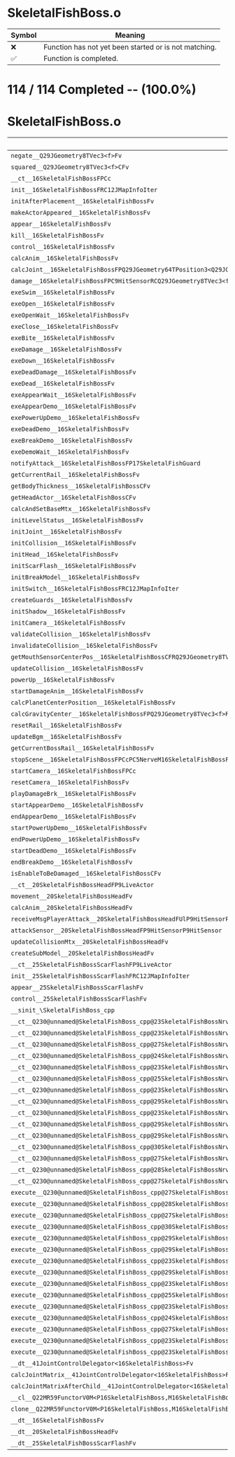# SkeletalFishBoss.o
| Symbol | Meaning 
| ------------- | ------------- 
| :x: | Function has not yet been started or is not matching. 
| :white_check_mark: | Function is completed. 


# 114 / 114 Completed -- (100.0%)
# SkeletalFishBoss.o
| Symbol | Decompiled? |
| ------------- | ------------- |
| `negate__Q29JGeometry8TVec3<f>Fv` | :white_check_mark: |
| `squared__Q29JGeometry8TVec3<f>CFv` | :white_check_mark: |
| `__ct__16SkeletalFishBossFPCc` | :white_check_mark: |
| `init__16SkeletalFishBossFRC12JMapInfoIter` | :white_check_mark: |
| `initAfterPlacement__16SkeletalFishBossFv` | :white_check_mark: |
| `makeActorAppeared__16SkeletalFishBossFv` | :white_check_mark: |
| `appear__16SkeletalFishBossFv` | :white_check_mark: |
| `kill__16SkeletalFishBossFv` | :white_check_mark: |
| `control__16SkeletalFishBossFv` | :white_check_mark: |
| `calcAnim__16SkeletalFishBossFv` | :white_check_mark: |
| `calcJoint__16SkeletalFishBossFPQ29JGeometry64TPosition3<Q29JGeometry38TMatrix34<Q29JGeometry13SMatrix34C<f>>>RC19JointControllerInfo` | :white_check_mark: |
| `damage__16SkeletalFishBossFPC9HitSensorRCQ29JGeometry8TVec3<f>` | :white_check_mark: |
| `exeSwim__16SkeletalFishBossFv` | :white_check_mark: |
| `exeOpen__16SkeletalFishBossFv` | :white_check_mark: |
| `exeOpenWait__16SkeletalFishBossFv` | :white_check_mark: |
| `exeClose__16SkeletalFishBossFv` | :white_check_mark: |
| `exeBite__16SkeletalFishBossFv` | :white_check_mark: |
| `exeDamage__16SkeletalFishBossFv` | :white_check_mark: |
| `exeDown__16SkeletalFishBossFv` | :white_check_mark: |
| `exeDeadDamage__16SkeletalFishBossFv` | :white_check_mark: |
| `exeDead__16SkeletalFishBossFv` | :white_check_mark: |
| `exeAppearWait__16SkeletalFishBossFv` | :white_check_mark: |
| `exeAppearDemo__16SkeletalFishBossFv` | :white_check_mark: |
| `exePowerUpDemo__16SkeletalFishBossFv` | :white_check_mark: |
| `exeDeadDemo__16SkeletalFishBossFv` | :white_check_mark: |
| `exeBreakDemo__16SkeletalFishBossFv` | :white_check_mark: |
| `exeDemoWait__16SkeletalFishBossFv` | :white_check_mark: |
| `notifyAttack__16SkeletalFishBossFP17SkeletalFishGuard` | :white_check_mark: |
| `getCurrentRail__16SkeletalFishBossFv` | :white_check_mark: |
| `getBodyThickness__16SkeletalFishBossCFv` | :white_check_mark: |
| `getHeadActor__16SkeletalFishBossCFv` | :white_check_mark: |
| `calcAndSetBaseMtx__16SkeletalFishBossFv` | :white_check_mark: |
| `initLevelStatus__16SkeletalFishBossFv` | :white_check_mark: |
| `initJoint__16SkeletalFishBossFv` | :white_check_mark: |
| `initCollision__16SkeletalFishBossFv` | :white_check_mark: |
| `initHead__16SkeletalFishBossFv` | :white_check_mark: |
| `initScarFlash__16SkeletalFishBossFv` | :white_check_mark: |
| `initBreakModel__16SkeletalFishBossFv` | :white_check_mark: |
| `initSwitch__16SkeletalFishBossFRC12JMapInfoIter` | :white_check_mark: |
| `createGuards__16SkeletalFishBossFv` | :white_check_mark: |
| `initShadow__16SkeletalFishBossFv` | :white_check_mark: |
| `initCamera__16SkeletalFishBossFv` | :white_check_mark: |
| `validateCollision__16SkeletalFishBossFv` | :white_check_mark: |
| `invalidateCollision__16SkeletalFishBossFv` | :white_check_mark: |
| `getMouthSensorCenterPos__16SkeletalFishBossCFRQ29JGeometry8TVec3<f>f` | :white_check_mark: |
| `updateCollision__16SkeletalFishBossFv` | :white_check_mark: |
| `powerUp__16SkeletalFishBossFv` | :white_check_mark: |
| `startDamageAnim__16SkeletalFishBossFv` | :white_check_mark: |
| `calcPlanetCenterPosition__16SkeletalFishBossFv` | :white_check_mark: |
| `calcGravityCenter__16SkeletalFishBossFPQ29JGeometry8TVec3<f>RCQ29JGeometry8TVec3<f>RCQ29JGeometry8TVec3<f>` | :white_check_mark: |
| `resetRail__16SkeletalFishBossFv` | :white_check_mark: |
| `updateBgm__16SkeletalFishBossFv` | :white_check_mark: |
| `getCurrentBossRail__16SkeletalFishBossFv` | :white_check_mark: |
| `stopScene__16SkeletalFishBossFPCcPC5NerveM16SkeletalFishBossFPCvPv_v` | :white_check_mark: |
| `startCamera__16SkeletalFishBossFPCc` | :white_check_mark: |
| `resetCamera__16SkeletalFishBossFv` | :white_check_mark: |
| `playDamageBrk__16SkeletalFishBossFv` | :white_check_mark: |
| `startAppearDemo__16SkeletalFishBossFv` | :white_check_mark: |
| `endAppearDemo__16SkeletalFishBossFv` | :white_check_mark: |
| `startPowerUpDemo__16SkeletalFishBossFv` | :white_check_mark: |
| `endPowerUpDemo__16SkeletalFishBossFv` | :white_check_mark: |
| `startDeadDemo__16SkeletalFishBossFv` | :white_check_mark: |
| `endBreakDemo__16SkeletalFishBossFv` | :white_check_mark: |
| `isEnableToBeDamaged__16SkeletalFishBossCFv` | :white_check_mark: |
| `__ct__20SkeletalFishBossHeadFP9LiveActor` | :white_check_mark: |
| `movement__20SkeletalFishBossHeadFv` | :white_check_mark: |
| `calcAnim__20SkeletalFishBossHeadFv` | :white_check_mark: |
| `receiveMsgPlayerAttack__20SkeletalFishBossHeadFUlP9HitSensorP9HitSensor` | :white_check_mark: |
| `attackSensor__20SkeletalFishBossHeadFP9HitSensorP9HitSensor` | :white_check_mark: |
| `updateCollisionMtx__20SkeletalFishBossHeadFv` | :white_check_mark: |
| `createSubModel__20SkeletalFishBossHeadFv` | :white_check_mark: |
| `__ct__25SkeletalFishBossScarFlashFP9LiveActor` | :white_check_mark: |
| `init__25SkeletalFishBossScarFlashFRC12JMapInfoIter` | :white_check_mark: |
| `appear__25SkeletalFishBossScarFlashFv` | :white_check_mark: |
| `control__25SkeletalFishBossScarFlashFv` | :white_check_mark: |
| `__sinit_\SkeletalFishBoss_cpp` | :white_check_mark: |
| `__ct__Q230@unnamed@SkeletalFishBoss_cpp@23SkeletalFishBossNrvSwimFv` | :white_check_mark: |
| `__ct__Q230@unnamed@SkeletalFishBoss_cpp@23SkeletalFishBossNrvOpenFv` | :white_check_mark: |
| `__ct__Q230@unnamed@SkeletalFishBoss_cpp@27SkeletalFishBossNrvOpenWaitFv` | :white_check_mark: |
| `__ct__Q230@unnamed@SkeletalFishBoss_cpp@24SkeletalFishBossNrvCloseFv` | :white_check_mark: |
| `__ct__Q230@unnamed@SkeletalFishBoss_cpp@23SkeletalFishBossNrvBiteFv` | :white_check_mark: |
| `__ct__Q230@unnamed@SkeletalFishBoss_cpp@25SkeletalFishBossNrvDamageFv` | :white_check_mark: |
| `__ct__Q230@unnamed@SkeletalFishBoss_cpp@23SkeletalFishBossNrvDownFv` | :white_check_mark: |
| `__ct__Q230@unnamed@SkeletalFishBoss_cpp@29SkeletalFishBossNrvDeadDamageFv` | :white_check_mark: |
| `__ct__Q230@unnamed@SkeletalFishBoss_cpp@23SkeletalFishBossNrvDeadFv` | :white_check_mark: |
| `__ct__Q230@unnamed@SkeletalFishBoss_cpp@29SkeletalFishBossNrvAppearWaitFv` | :white_check_mark: |
| `__ct__Q230@unnamed@SkeletalFishBoss_cpp@29SkeletalFishBossNrvAppearDemoFv` | :white_check_mark: |
| `__ct__Q230@unnamed@SkeletalFishBoss_cpp@30SkeletalFishBossNrvPowerUpDemoFv` | :white_check_mark: |
| `__ct__Q230@unnamed@SkeletalFishBoss_cpp@27SkeletalFishBossNrvDeadDemoFv` | :white_check_mark: |
| `__ct__Q230@unnamed@SkeletalFishBoss_cpp@28SkeletalFishBossNrvBreakDemoFv` | :white_check_mark: |
| `__ct__Q230@unnamed@SkeletalFishBoss_cpp@27SkeletalFishBossNrvDemoWaitFv` | :white_check_mark: |
| `execute__Q230@unnamed@SkeletalFishBoss_cpp@27SkeletalFishBossNrvDemoWaitCFP5Spine` | :white_check_mark: |
| `execute__Q230@unnamed@SkeletalFishBoss_cpp@28SkeletalFishBossNrvBreakDemoCFP5Spine` | :white_check_mark: |
| `execute__Q230@unnamed@SkeletalFishBoss_cpp@27SkeletalFishBossNrvDeadDemoCFP5Spine` | :white_check_mark: |
| `execute__Q230@unnamed@SkeletalFishBoss_cpp@30SkeletalFishBossNrvPowerUpDemoCFP5Spine` | :white_check_mark: |
| `execute__Q230@unnamed@SkeletalFishBoss_cpp@29SkeletalFishBossNrvAppearDemoCFP5Spine` | :white_check_mark: |
| `execute__Q230@unnamed@SkeletalFishBoss_cpp@29SkeletalFishBossNrvAppearWaitCFP5Spine` | :white_check_mark: |
| `execute__Q230@unnamed@SkeletalFishBoss_cpp@23SkeletalFishBossNrvDeadCFP5Spine` | :white_check_mark: |
| `execute__Q230@unnamed@SkeletalFishBoss_cpp@29SkeletalFishBossNrvDeadDamageCFP5Spine` | :white_check_mark: |
| `execute__Q230@unnamed@SkeletalFishBoss_cpp@23SkeletalFishBossNrvDownCFP5Spine` | :white_check_mark: |
| `execute__Q230@unnamed@SkeletalFishBoss_cpp@25SkeletalFishBossNrvDamageCFP5Spine` | :white_check_mark: |
| `execute__Q230@unnamed@SkeletalFishBoss_cpp@23SkeletalFishBossNrvBiteCFP5Spine` | :white_check_mark: |
| `execute__Q230@unnamed@SkeletalFishBoss_cpp@24SkeletalFishBossNrvCloseCFP5Spine` | :white_check_mark: |
| `execute__Q230@unnamed@SkeletalFishBoss_cpp@27SkeletalFishBossNrvOpenWaitCFP5Spine` | :white_check_mark: |
| `execute__Q230@unnamed@SkeletalFishBoss_cpp@23SkeletalFishBossNrvOpenCFP5Spine` | :white_check_mark: |
| `execute__Q230@unnamed@SkeletalFishBoss_cpp@23SkeletalFishBossNrvSwimCFP5Spine` | :white_check_mark: |
| `__dt__41JointControlDelegator<16SkeletalFishBoss>Fv` | :white_check_mark: |
| `calcJointMatrix__41JointControlDelegator<16SkeletalFishBoss>FPQ29JGeometry64TPosition3<Q29JGeometry38TMatrix34<Q29JGeometry13SMatrix34C<f>>>RC19JointControllerInfo` | :white_check_mark: |
| `calcJointMatrixAfterChild__41JointControlDelegator<16SkeletalFishBoss>FPQ29JGeometry64TPosition3<Q29JGeometry38TMatrix34<Q29JGeometry13SMatrix34C<f>>>RC19JointControllerInfo` | :white_check_mark: |
| `__cl__Q22MR59FunctorV0M<P16SkeletalFishBoss,M16SkeletalFishBossFPCvPv_v>CFv` | :white_check_mark: |
| `clone__Q22MR59FunctorV0M<P16SkeletalFishBoss,M16SkeletalFishBossFPCvPv_v>CFP7JKRHeap` | :white_check_mark: |
| `__dt__16SkeletalFishBossFv` | :white_check_mark: |
| `__dt__20SkeletalFishBossHeadFv` | :white_check_mark: |
| `__dt__25SkeletalFishBossScarFlashFv` | :white_check_mark: |
